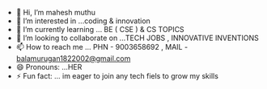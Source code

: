 - 👋 Hi, I’m mahesh muthu 
- 👀 I’m interested in ...coding & innovation
- 🌱 I’m currently learning ... BE ( CSE ) & CS TOPICS
- 💞️ I’m looking to collaborate on ...TECH JOBS , INNOVATIVE INVENTIONS
- 📫 How to reach me ... PHN - 9003658692 , MAIL - balamurugan1822002@gmail.com 
- 😄 Pronouns: ...HER
- ⚡ Fun fact: ... im eager to join any tech fiels to grow my skills  

<!---
mahesh1822002bkms/mahesh1822002bkms is a ✨ special ✨ repository because its `README.md` (this file) appears on your GitHub profile.
You can click the Preview link to take a look at your changes.
--->
